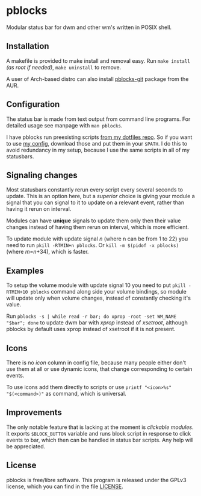 # pblocks

Modular status bar for dwm and other wm's written in POSIX shell.

## Installation

A makefile is provided to make install and removal easy.
Run `make install` *(as root if needed)*, `make uninstall` to remove.

A user of Arch-based distro can also install [pblocks-git](https://aur.archlinux.org/packages/pblocks-git) package from the AUR.

## Configuration

The status bar is made from text output from command line programs.
For detailed usage see manpage with `man pblocks`.

I have pblocks run preexisting scripts
[from my dotfiles repo](https://github.com/thirtysixpw/dotfiles/tree/master/.local/bin/statusbar).
So if you want to use [my config](https://github.com/thirtysixpw/dotfiles/blob/master/.config/pblocks/pblocksrc), download those and put them in your
`$PATH`. I do this to avoid redundancy in my setup, because I use the same
scripts in all of my statusbars.

## Signaling changes

Most statusbars constantly rerun every script every several seconds to update.
This is an option here, but a *superior* choice is giving your module a signal
that you can signal to it to update on a relevant event, rather than having it
rerun on interval.

Modules can have **unique** signals to update them only then their value changes
instead of having them rerun on interval, which is more efficient.

To  update  module with update signal *n* (where n can be from 1 to 22)
you need to run `pkill -RTMIN+n pblocks`.
Or `kill -m $(pidof -x pblocks)` (where *m*=*n*+34), which is faster.

## Examples

To setup the volume module with update signal 10 you need to put
`pkill -RTMIN+10 pblocks` command along side your volume bindings,
so module will update only when volume changes, instead of constantly checking it's value.

Run `pblocks -s | while read -r bar; do xprop -root -set WM_NAME "$bar"; done`
to update dwm bar with *xprop* instead of *xsetroot*, although pblocks by
default uses xprop instead of xsetroot if it is not present.

## Icons

There is no *icon* column in config file, because many people either don't use them at all
or use dynamic icons, that change corresponding to certain events.

To use icons add them directly to scripts or use `printf "<icon>%s" "$(<command>)"` as
command, which is universal.

## Improvements

The only notable feature that is lacking at the moment is *clickable modules*.
It exports `$BLOCK_BUTTON` variable and runs block script in response to click events
to bar, which then can be handled in status bar scripts. Any help will be appreciated.

## License

pblocks is free/libre software. This program is released under the GPLv3
license, which you can find in the file [LICENSE](LICENSE).
